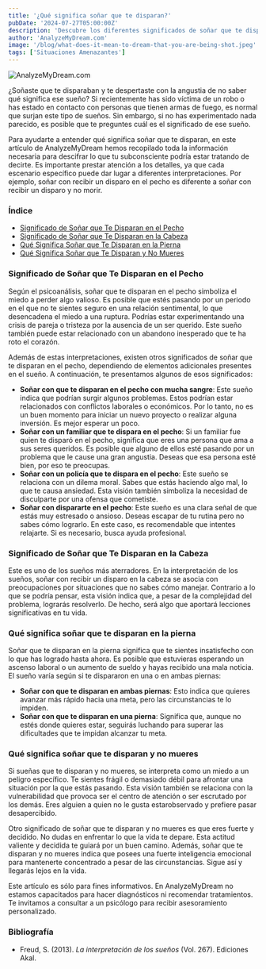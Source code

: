 ```yaml
---
title: '¿Qué significa soñar que te disparan?'
pubDate: '2024-07-27T05:00:00Z'
description: 'Descubre los diferentes significados de soñar que te disparan, desde el miedo a la pérdida hasta el impacto emocional de estas visiones.'
author: 'AnalyzeMyDream.com'
image: '/blog/what-does-it-mean-to-dream-that-you-are-being-shot.jpeg'
tags: ['Situaciones Amenazantes']
---
```


![AnalyzeMyDream.com](/blog/what-does-it-mean-to-dream-that-you-are-being-shot.jpeg)

¿Soñaste que te disparaban y te despertaste con la angustia de no saber qué significa ese sueño? Si recientemente has sido víctima de un robo o has estado en contacto con personas que tienen armas de fuego, es normal que surjan este tipo de sueños. Sin embargo, si no has experimentado nada parecido, es posible que te preguntes cuál es el significado de ese sueño.

Para ayudarte a entender qué significa soñar que te disparan, en este artículo de AnalyzeMyDream hemos recopilado toda la información necesaria para descifrar lo que tu subconsciente podría estar tratando de decirte. Es importante prestar atención a los detalles, ya que cada escenario específico puede dar lugar a diferentes interpretaciones. Por ejemplo, soñar con recibir un disparo en el pecho es diferente a soñar con recibir un disparo y no morir.

### Índice

- [Significado de Soñar que Te Disparan en el Pecho](#significado-de-soñar-que-te-disparan-en-el-pecho)
- [Significado de Soñar que Te Disparan en la Cabeza](#significado-de-soñar-que-te-disparan-en-la-cabeza)
- [Qué Significa Soñar que Te Disparan en la Pierna](#que-significa-sonar-que-te-disparan-en-la-pierna)
- [Qué Significa Soñar que Te Disparan y No Mueres](#que-significa-sonar-que-te-disparan-y-no-mueres)

### Significado de Soñar que Te Disparan en el Pecho

Según el psicoanálisis, soñar que te disparan en el pecho simboliza el miedo a perder algo valioso. Es posible que estés pasando por un periodo en el que no te sientes seguro en una relación sentimental, lo que desencadena el miedo a una ruptura. Podrías estar experimentando una crisis de pareja o tristeza por la ausencia de un ser querido. Este sueño también puede estar relacionado con un abandono inesperado que te ha roto el corazón.

Además de estas interpretaciones, existen otros significados de soñar que te disparan en el pecho, dependiendo de elementos adicionales presentes en el sueño. A continuación, te presentamos algunos de esos significados:

- **Soñar con que te disparan en el pecho con mucha sangre**: Este sueño indica que podrían surgir algunos problemas. Estos podrían estar relacionados con conflictos laborales o económicos. Por lo tanto, no es un buen momento para iniciar un nuevo proyecto o realizar alguna inversión. Es mejor esperar un poco.
- **Soñar con un familiar que te dispara en el pecho**: Si un familiar fue quien te disparó en el pecho, significa que eres una persona que ama a sus seres queridos. Es posible que alguno de ellos esté pasando por un problema que le cause una gran angustia. Deseas que esa persona esté bien, por eso te preocupas.
- **Soñar con un policía que te dispara en el pecho**: Este sueño se relaciona con un dilema moral. Sabes que estás haciendo algo mal, lo que te causa ansiedad. Esta visión también simboliza la necesidad de disculparte por una ofensa que cometiste.
- **Soñar con dispararte en el pecho**: Este sueño es una clara señal de que estás muy estresado o ansioso. Deseas escapar de tu rutina pero no sabes cómo lograrlo. En este caso, es recomendable que intentes relajarte. Si es necesario, busca ayuda profesional.

### Significado de Soñar que Te Disparan en la Cabeza

Este es uno de los sueños más aterradores. En la interpretación de los sueños, soñar con recibir un disparo en la cabeza se asocia con preocupaciones por situaciones que no sabes cómo manejar. Contrario a lo que se podría pensar, esta visión indica que, a pesar de la complejidad del problema, lograrás resolverlo. De hecho, será algo que aportará lecciones significativas en tu vida.

### Qué significa soñar que te disparan en la pierna

Soñar que te disparan en la pierna significa que te sientes insatisfecho con lo que has logrado hasta ahora. Es posible que estuvieras esperando un ascenso laboral o un aumento de sueldo y hayas recibido una mala noticia. El sueño varía según si te dispararon en una o en ambas piernas:

- **Soñar con que te disparan en ambas piernas**: Esto indica que quieres avanzar más rápido hacia una meta, pero las circunstancias te lo impiden.
- **Soñar con que te disparan en una pierna**: Significa que, aunque no estés donde quieres estar, seguirás luchando para superar las dificultades que te impidan alcanzar tu meta.

### Qué significa soñar que te disparan y no mueres

Si sueñas que te disparan y no mueres, se interpreta como un miedo a un peligro específico. Te sientes frágil o demasiado débil para afrontar una situación por la que estás pasando. Esta visión también se relaciona con la vulnerabilidad que provoca ser el centro de atención o ser escrutado por los demás. Eres alguien a quien no le gusta estarobservado y prefiere pasar desapercibido.

Otro significado de soñar que te disparan y no mueres es que eres fuerte y decidido. No dudas en enfrentar lo que la vida te depare. Esta actitud valiente y decidida te guiará por un buen camino. Además, soñar que te disparan y no mueres indica que posees una fuerte inteligencia emocional para mantenerte concentrado a pesar de las circunstancias. Sigue así y llegarás lejos en la vida.

Este artículo es sólo para fines informativos. En AnalyzeMyDream no estamos capacitados para hacer diagnósticos ni recomendar tratamientos. Te invitamos a consultar a un psicólogo para recibir asesoramiento personalizado.

### Bibliografía

- Freud, S. (2013). *La interpretación de los sueños* (Vol. 267). Ediciones Akal.